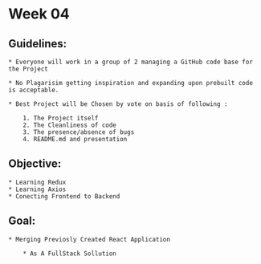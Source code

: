 # Week 04

## Guidelines:

    * Everyone will work in a group of 2 managing a GitHub code base for the Project

    * No Plagarisim getting inspiration and expanding upon prebuilt code is acceptable.

    * Best Project will be Chosen by vote on basis of following :

        1. The Project itself
        2. The Cleanliness of code
        3. The presence/absence of bugs
        4. README.md and presentation

## Objective:
    
    * Learning Redux 
    * Learning Axios 
    * Conecting Frontend to Backend 

## Goal:

    * Merging Previosly Created React Application

        * As A FullStack Sollution 
